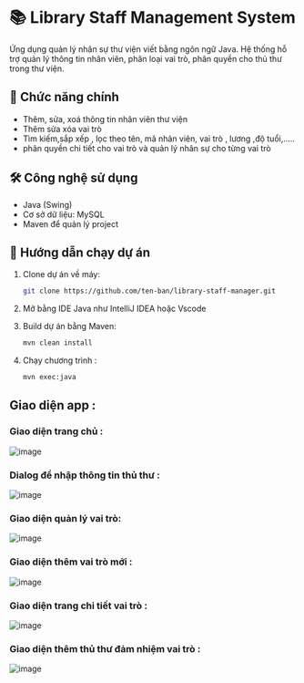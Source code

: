 # 📚 Library Staff Management System

Ứng dụng quản lý nhân sự thư viện viết bằng ngôn ngữ Java. Hệ thống hỗ trợ quản lý thông tin nhân viên, phân loại vai trò, phân quyền cho thủ thư trong thư viện.

## 🎯 Chức năng chính

- Thêm, sửa, xoá thông tin nhân viên thư viện
- Thêm sửa xóa vai trò 
- Tìm kiếm,sắp xếp , lọc theo tên, mã nhân viên, vai trò , lương ,độ tuổi,.....
- phân quyền chi tiết cho vai trò và quản lý nhân sự cho từng vai trò 

## 🛠️ Công nghệ sử dụng

- Java (Swing)
- Cơ sở dữ liệu: MySQL 
- Maven để quản lý project

## 🚀 Hướng dẫn chạy dự án

1. Clone dự án về máy:

   ```bash
   git clone https://github.com/ten-ban/library-staff-manager.git
2. Mở bằng IDE Java như IntelliJ IDEA hoặc Vscode
3. Build dự án bằng Maven:
   ```bash
   mvn clean install
5. Chạy chương trình :
   ```bash
   mvn exec:java
## Giao diện app : 
### Giao diện trang chủ : 
![image](https://github.com/user-attachments/assets/0a1573e7-fa9a-4feb-813e-aead1a267bc6)
### Dialog để nhập thông tin thủ thư :
![image](https://github.com/user-attachments/assets/d5a618cd-afbf-458f-a9e1-fe3b3dcceec2)
### Giao diện quản lý vai trò: 
![image](https://github.com/user-attachments/assets/2308d2d7-1ada-4d34-941f-cfef64c0333e)
### Giao diện thêm vai trò mới :
![image](https://github.com/user-attachments/assets/556ba560-f786-42e3-89b1-34aec57ba2e0)
### Giao diện trang chi tiết vai trò : 
![image](https://github.com/user-attachments/assets/28170ebc-2d5a-4bab-9b1d-db44233b752e)
### Giao diện thêm thủ thư đảm nhiệm vai trò :
![image](https://github.com/user-attachments/assets/7cebbf86-24f0-48fd-8a8c-fe94ec99fe52)





